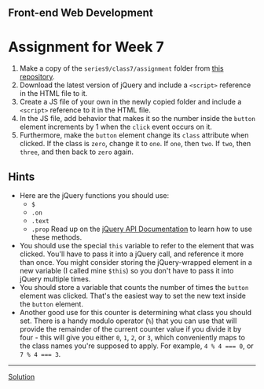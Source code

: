 ## Front-end Web Development
# Assignment for Week 7

1.  Make a copy of the `series9/class7/assignment` folder from [this repository](https://github.com/JeffreyATW/fwd).
2.  Download the latest version of jQuery and include a `<script>` reference in the HTML file to it.
3.  Create a JS file of your own in the newly copied folder and include a `<script>` reference to it in the HTML file.
4.  In the JS file, add behavior that makes it so the number inside the `button` element increments by 1 when the `click` event occurs on it.
5.  Furthermore, make the `button` element change its `class` attribute when clicked. If the class is `zero`, change it to `one`. If `one`, then `two`. If `two`, then `three`, and then back to `zero` again.

## Hints

*   Here are the jQuery functions you should use:
    *   `$`
    *   `.on`
    *   `.text`
    *   `.prop`
    Read up on the [jQuery API Documentation](http://api.jquery.com/) to learn how to use these methods.
*   You should use the special `this` variable to refer to the element that was clicked. You'll have to pass it into a jQuery call, and reference it more than once. You might consider storing the jQuery-wrapped element in a new variable (I called mine `$this`) so you don't have to pass it into jQuery multiple times.
*   You should store a variable that counts the number of times the `button` element was clicked. That's the easiest way to set the new text inside the `button` element.
*   Another good use for this counter is determining what class you should set. There is a handy modulo operator (`%`) that you can use that will provide the remainder of the current counter value if you divide it by four - this will give you either `0`, `1`, `2`, or `3`, which conveniently maps to the class names you're supposed to apply. For example, `4 % 4 === 0`, or `7 % 4 === 3`.

* * *

[Solution](http://jeffreyatw.github.io/fwd/series9/class7/solution/)
